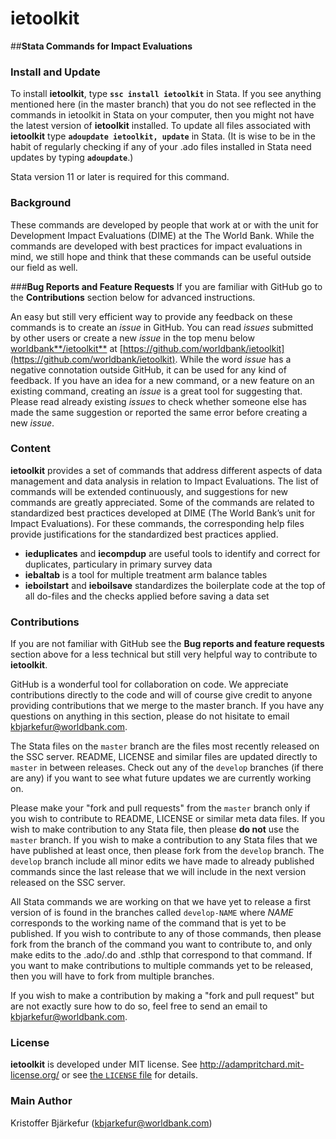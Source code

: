 ﻿**ietoolkit**
=====
##**Stata Commands for Impact Evaluations**

### **Install and Update**
To install **ietoolkit**, type **`ssc install ietoolkit`** in Stata. If you see anything mentioned here (in the master branch) that you do not see reflected in the commands in ietoolkit in Stata on your computer, then you might not have the latest version of **ietoolkit** installed. To update all files associated with **ietoolkit** type **`adoupdate ietoolkit, update`** in Stata. (It is wise to be in the habit of regularly checking if any of your .ado files installed in Stata need updates by typing **`adoupdate`**.)

Stata version 11 or later is required for this command.

### **Background**
These commands are developed by people that work at or with the unit for Development Impact Evaluations (DIME) at the The World Bank. While the commands are developed with best practices for impact evaluations in mind, we still hope and think that these commands can be useful outside our field as well.

###**Bug Reports and Feature Requests**
If you are familiar with GitHub go to the **Contributions** section below for advanced instructions.

An easy but still very efficient way to provide any feedback on these commands is to create an *issue* in GitHub. You can read *issues* submitted by other users or create a new *issue* in the top menu below [ worldbank**/ietoolkit**](https://github.com/worldbank/ietoolkit) at [https://github.com/worldbank/ietoolkit](https://github.com/worldbank/ietoolkit). While the word *issue* has a negative connotation outside GitHub, it can be used for any kind of feedback. If you have an idea for a new command, or a new feature on an existing command, creating an *issue* is a great tool for suggesting that. Please read already existing *issues* to check whether someone else has made the same suggestion or reported the same error before creating a new *issue*.


### **Content**

**ietoolkit** provides a set of commands that address different aspects of data management and data analysis in relation to Impact Evaluations. The list of commands will be extended continuously, and suggestions for new commands are greatly appreciated. Some of the commands are related to standardized best practices developed at DIME (The World Bank’s unit for Impact Evaluations). For these commands, the corresponding help files provide justifications for the standardized best practices applied. 

 - **ieduplicates** and **iecompdup** are useful tools to identify and correct for duplicates, particulary in primary survey data
 - **iebaltab** is a tool for multiple treatment arm balance tables
 - **ieboilstart** and **ieboilsave** standardizes the boilerplate code at the top of all do-files and the checks applied before saving a data set

### **Contributions**
If you are not familiar with GitHub see the **Bug reports and feature requests** section above for a less technical but still very helpful way to contribute to **ietoolkit**.

GitHub is a wonderful tool for collaboration on code. We appreciate contributions directly to the code and will of course give credit to anyone providing contributions that we merge to the master branch. If you have any questions on anything in this section, please do not hisitate to email kbjarkefur@worldbank.com.

The Stata files on the `master` branch are the files most recently released on the SSC server. README, LICENSE and similar files are updated directly to `master` in between releases. Check out any of the `develop` branches (if there are any) if you want to see what future updates we are currently working on.

Please make your "fork and pull requests" from the `master` branch only if you wish to contribute to README, LICENSE or similar meta data files. If you wish to make contribution to any Stata file, then please **do not** use the `master` branch. If you wish to make a contribution to any Stata files that we have published at least once, then please fork from the `develop` branch. The `develop` branch include all minor edits we have made to already published commands since the last release that we will include in the next version released on the SSC server.

All Stata commands we are working on that we have yet to release a first version of is found in the branches called `develop-NAME` where *NAME* corresponds to the working name of the command that is yet to be published. If you wish to contribute to any of those commands, then please fork from the branch of the command you want to contribute to, and only make edits to the .ado/.do and .sthlp that correspond to that command. If you want to make contributions to multiple commands yet to be released, then you will have to fork from multiple branches.

If you wish to make a contribution by making a "fork and pull request" but are not exactly sure how to do so, feel free to send an email to kbjarkefur@worldbank.com.

### **License**
**ietoolkit** is developed under MIT license. See http://adampritchard.mit-license.org/ or see [the `LICENSE` file](https://github.com/worldbank/ietoolkit/blob/master/LICENSE) for details.

### **Main Author**
Kristoffer Bjärkefur (kbjarkefur@worldbank.com)
